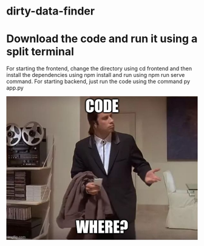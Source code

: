 # dirty-data-finder

# Download the code and run it using a split terminal

For starting the frontend, change the directory using cd frontend and then install the dependencies using npm install and run using npm run serve command.
For starting backend, just run the code using the command py app.py

![alt text](./89bq3s.jpg?raw=true)

